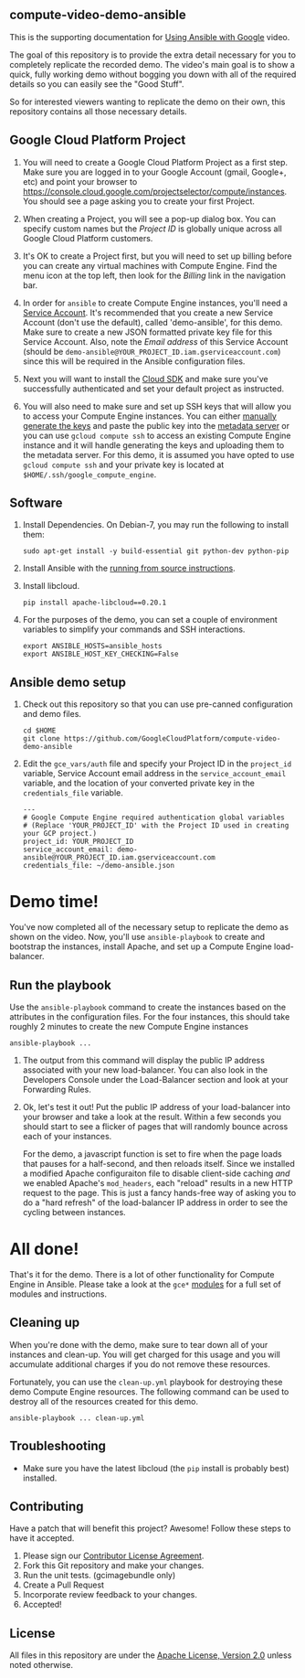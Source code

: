 ## compute-video-demo-ansible

This is the supporting documentation for
<a href='https://www.youtube.com/watch?v=FF-HfP_OHpU'>Using Ansible with Google</a>
video.

The goal of this repository is to provide the extra detail necessary for
you to completely replicate the recorded demo. The video's main goal
is to show a quick, fully working demo without bogging you down with all
of the required details so you can easily see the "Good Stuff".

So for interested viewers wanting to replicate the demo on their own, this
repository contains all those necessary details.

## Google Cloud Platform Project

1. You will need to create a Google Cloud Platform Project as a first step.
Make sure you are logged in to your Google Account (gmail, Google+, etc) and
point your browser to https://console.cloud.google.com/projectselector/compute/instances. You should see a
page asking you to create your first Project.

1. When creating a Project, you will see a pop-up dialog box. You can specify
custom names but the *Project ID* is globally unique across all Google Cloud
Platform customers.

1. It's OK to create a Project first, but you will need to set up billing
before you can create any virtual machines with Compute Engine. Find the menu icon at the top left, 
then look for the *Billing* link in the navigation bar.

1. In order for `ansible` to create Compute Engine instances, you'll need a
[Service Account](https://cloud.google.com/compute/docs/access/service-accounts#serviceaccount). 
It's recommended that you create a new Service Account (don't use the default), called 'demo-ansible', for this demo.
Make sure to create a new JSON formatted private key file for this Service Account. Also, note the *Email address* 
of this Service Account (should be `demo-ansible@YOUR_PROJECT_ID.iam.gserviceaccount.com`) since 
this will be required in the Ansible configuration files.

1. Next you will want to install the
[Cloud SDK](https://cloud.google.com/sdk/) and make sure you've
successfully authenticated and set your default project as instructed.

1. You will also need to make sure and set up SSH keys that will allow you to
access your Compute Engine instances. You can either
[manually generate the keys](https://cloud.google.com/compute/docs/instances/adding-removing-ssh-keys#createsshkeys) and
paste the public key into the [metadata server](https://console.cloud.google.com/compute/metadata/sshKeys)
or you can use `gcloud compute ssh` to access an existing Compute Engine instance
and it will handle generating the keys and uploading them to the metadata
server. For this demo, it is assumed you have opted to use
`gcloud compute ssh` and your private key is located at `$HOME/.ssh/google_compute_engine`.

## Software

1. Install Dependencies.  On Debian-7, you may run the following to install them:
   ```
   sudo apt-get install -y build-essential git python-dev python-pip
   ```
1. Install Ansible with the
[running from source instructions](http://docs.ansible.com/intro_installation.html#running-from-source).


1. Install libcloud.
    ```
    pip install apache-libcloud==0.20.1
    ```
1. For the purposes of the demo, you can set a couple of environment variables
to simplify your commands and SSH interactions.
    ```
    export ANSIBLE_HOSTS=ansible_hosts
    export ANSIBLE_HOST_KEY_CHECKING=False
    ```

## Ansible demo setup

1. Check out this repository so that you can use pre-canned configuration
and demo files.
    ```
    cd $HOME
    git clone https://github.com/GoogleCloudPlatform/compute-video-demo-ansible
    ```

1. Edit the `gce_vars/auth` file and specify your Project ID in the
`project_id` variable, Service Account email address in the `service_account_email` variable,
and the location of your converted private key in the `credentials_file` variable.
    ```
    ---
    # Google Compute Engine required authentication global variables
    # (Replace 'YOUR_PROJECT_ID' with the Project ID used in creating your GCP project.)
    project_id: YOUR_PROJECT_ID
    service_account_email: demo-ansible@YOUR_PROJECT_ID.iam.gserviceaccount.com
    credentials_file: ~/demo-ansible.json
    ```

# Demo time!

You've now completed all of the necessary setup to replicate the demo as
shown on the video. Now, you'll use `ansible-playbook` to create and bootstrap
the instances, install Apache, and set up a Compute Engine load-balancer.

## Run the playbook

Use the `ansible-playbook` command to create the instances based on the
attributes in the configuration files. For the four instances, this
should take roughly 2 minutes to create the new Compute Engine
instances

```
ansible-playbook ...
```

1. The output from this command will display the public IP address associated
with your new load-balancer. You can also look in the Developers Console
under the Load-Balancer section and look at your Forwarding Rules.

1. Ok, let's test it out! Put the public IP address of your load-balancer into
your browser and take a look at the result. Within a few seconds you should
start to see a flicker of pages that will randomly bounce across each of your
instances.

    For the demo, a javascript function is set to fire when the page loads
that pauses for a half-second, and then reloads itself. Since we installed
a modified Apache configuraiton file to disable client-side caching *and* we
enabled Apache's `mod_headers`, each "reload" results in a new HTTP request
to the page. This is just a fancy hands-free way of asking you to do a
"hard refresh" of the load-balancer IP address in order to see the cycling
between instances.

# All done!

That's it for the demo. There is a lot of other functionality for
Compute Engine in Ansible. Please take a look at the `gce*`
[modules](http://docs.ansible.com/list_of_cloud_modules.html) for a full set
of modules and instructions.

## Cleaning up

When you're done with the demo, make sure to tear down all of your
instances and clean-up. You will get charged for this usage and you will
accumulate additional charges if you do not remove these resources.

Fortunately, you can use the `clean-up.yml` playbook for destroying these
demo Compute Engine resources. The following command can be used to destroy
all of the resources created for this demo.

```
ansible-playbook ... clean-up.yml
```

## Troubleshooting

* Make sure you have the latest libcloud (the `pip` install is probably best)
  installed.

## Contributing

Have a patch that will benefit this project? Awesome! Follow these steps to have it accepted.

1. Please sign our [Contributor License Agreement](CONTRIB.md).
1. Fork this Git repository and make your changes.
1. Run the unit tests. (gcimagebundle only)
1. Create a Pull Request
1. Incorporate review feedback to your changes.
1. Accepted!

## License
All files in this repository are under the
[Apache License, Version 2.0](LICENSE) unless noted otherwise.

